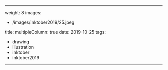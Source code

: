
---
weight: 8
images:
- /images/inktober2019/25.jpeg

title:
multipleColumn: true
date: 2019-10-25
tags:
- drawing
- illustration
- inktober
- inktober2019
---

